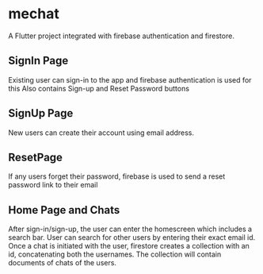 # mechat

A Flutter project integrated with firebase authentication and firestore.

## SignIn Page

Existing user can sign-in to the app and firebase authentication is used for this
Also contains Sign-up and Reset Password buttons

## SignUp Page

New users can create their account using email address.

## ResetPage

If any users forget their password, firebase is used to send a reset password link to their email

## Home Page and Chats

After sign-in/sign-up, the user can enter the homescreen which includes a search bar. User can search for other users by entering their exact email id. Once a chat is initiated with the user, firestore creates a collection with an id, concatenating both the usernames. The collection will contain documents of chats of the users.

